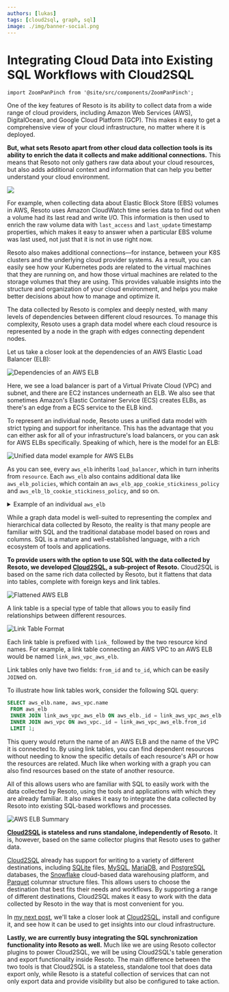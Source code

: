 ```yaml
---
authors: [lukas]
tags: [cloud2sql, graph, sql]
image: ./img/banner-social.png
---
```


# Integrating Cloud Data into Existing SQL Workflows with Cloud2SQL

```mdx-code-block
import ZoomPanPinch from '@site/src/components/ZoomPanPinch';
```

One of the key features of Resoto is its ability to collect data from a wide range of cloud providers, including Amazon Web Services (AWS), DigitalOcean, and Google Cloud Platform (GCP). This makes it easy to get a comprehensive view of your cloud infrastructure, no matter where it is deployed.

**But, what sets Resoto apart from other cloud data collection tools is its ability to enrich the data it collects and make additional connections.** This means that Resoto not only gathers raw data about your cloud resources, but also adds additional context and information that can help you better understand your cloud environment.

![](./img/banner.png)

<!--truncate-->

For example, when collecting data about Elastic Block Store (EBS) volumes in AWS, Resoto uses Amazon CloudWatch time series data to find out when a volume had its last read and write I/O. This information is then used to enrich the raw volume data with `last_access` and `last_update` timestamp properties, which makes it easy to answer when a particular EBS volume was last used, not just that it is not in use right now.

Resoto also makes additional connections—for instance, between your K8S clusters and the underlying cloud provider systems. As a result, you can easily see how your Kubernetes pods are related to the virtual machines that they are running on, and how those virtual machines are related to the storage volumes that they are using. This provides valuable insights into the structure and organization of your cloud environment, and helps you make better decisions about how to manage and optimize it.

The data collected by Resoto is complex and deeply nested, with many levels of dependencies between different cloud resources. To manage this complexity, Resoto uses a graph data model where each cloud resource is represented by a node in the graph with edges connecting dependent nodes.

Let us take a closer look at the dependencies of an AWS Elastic Load Balancer (ELB):

<ZoomPanPinch>

![Dependencies of an AWS ELB](./img/aws_elb_relationships.svg)

</ZoomPanPinch>

Here, we see a load balancer is part of a Virtual Private Cloud (VPC) and subnet, and there are EC2 instances underneath an ELB. We also see that sometimes Amazon's Elastic Container Service (ECS) creates ELBs, as there's an edge from a ECS service to the ELB kind.

To represent an individual node, Resoto uses a unified data model with strict typing and support for inheritance. This has the advantage that you can either ask for all of your infrastructure's load balancers, or you can ask for AWS ELBs specifically. Speaking of which, here is the model for an ELB:

<ZoomPanPinch>

![Unified data model example for AWS ELBs](./img/aws_elb.svg)

</ZoomPanPinch>

As you can see, every `aws_elb` inherits `load_balancer`, which in turn inherits from `resource`. Each `aws_elb` also contains additional data like `aws_elb_policies`, which contain an `aws_elb_app_cookie_stickiness_policy` and `aws_elb_lb_cookie_stickiness_policy`, and so on.

<details>
<summary>Example of an individual <code>aws_elb</code></summary>
<div>

```json
{
  "id": "hgoa3433hOo7j6pEUDmozE",
  "type": "node",
  "revision": "_fH7wa0K--I",
  "reported": {
    "kind": "aws_elb",
    "id": "blogtest-apiserver-526928195.us-west-2.elb.amazonaws.com",
    "name": "blogtest-apiserver",
    "ctime": "2022-11-22T09:14:30Z",
    "tags": {
      "owner": "lukas",
      "sigs.k8s.io/cluster-api-provider-aws/role": "apiserver",
      "sigs.k8s.io/cluster-api-provider-aws/cluster/blogtest": "owned",
      "Name": "blogtest-apiserver"
    },
    "lb_type": "elb",
    "backends": [
      "i-08381208b144af211"
    ],
    "scheme": "internet-facing",
    "elb_canonical_hosted_zone_name": "blogtest-apiserver-526928195.us-west-2.elb.amazonaws.com",
    "elb_canonical_hosted_zone_name_id": "Z2H1FL2FABSF3",
    "elb_listener_descriptions": [
      {
        "listener": {
          "protocol": "TCP",
          "load_balancer_port": 6443,
          "instance_protocol": "TCP",
          "instance_port": 6443
        },
        "policy_names": []
      }
    ],
    "elb_policies": {
      "app_cookie_stickiness_policies": [],
      "lb_cookie_stickiness_policies": [],
      "other_policies": []
    },
    "elb_backend_server_descriptions": [],
    "elb_availability_zones": [
      "us-west-2c",
      "us-west-2b",
      "us-west-2a"
    ],
    "elb_health_check": {
      "target": "SSL:6443",
      "interval": 10,
      "timeout": 5,
      "unhealthy_threshold": 3,
      "healthy_threshold": 5
    },
    "elb_source_security_group": {
      "owner_alias": "999264467951",
      "group_name": "blogtest-apiserver-lb"
    }
  }
}
```

</div>
</details>

While a graph data model is well-suited to representing the complex and hierarchical data collected by Resoto, the reality is that many people are familiar with SQL and the traditional database model based on rows and columns. SQL is a mature and well-established language, with a rich ecosystem of tools and applications.

**To provide users with the option to use SQL with the data collected by Resoto, we developed [Cloud2SQL](/cloud2sql), a sub-project of Resoto.** Cloud2SQL is based on the same rich data collected by Resoto, but it flattens that data into tables, complete with foreign keys and link tables.

![Flattened AWS ELB](./img/aws_elb_flattened.png)

A link table is a special type of table that allows you to easily find relationships between different resources.

![Link Table Format](./img/link_table.png)

Each link table is prefixed with `link_` followed by the two resource kind names. For example, a link table connecting an AWS VPC to an AWS ELB would be named `link_aws_vpc_aws_elb`.

Link tables only have two fields: `from_id` and `to_id`, which can be easily `JOIN`ed on.

To illustrate how link tables work, consider the following SQL query:

```sql
SELECT aws_elb.name, aws_vpc.name
 FROM aws_elb
 INNER JOIN link_aws_vpc_aws_elb ON aws_elb._id = link_aws_vpc_aws_elb.to_id
 INNER JOIN aws_vpc ON aws_vpc._id = link_aws_vpc_aws_elb.from_id
 LIMIT 1;
```

This query would return the name of an AWS ELB and the name of the VPC it is connected to. By using link tables, you can find dependent resources without needing to know the specific details of each resource's API or how the resources are related. Much like when working with a graph you can also find resources based on the state of another resource.

All of this allows users who are familiar with SQL to easily work with the data collected by Resoto, using the tools and applications with which they are already familiar. It also makes it easy to integrate the data collected by Resoto into existing SQL-based workflows and processes.

![AWS ELB Summary](./img/aws_elb_summary.png)

**[Cloud2SQL](/cloud2sql) is stateless and runs standalone, independently of Resoto.** It is, however, based on the same collector plugins that Resoto uses to gather data.

[Cloud2SQL](/cloud2sql) already has support for writing to a variety of different destinations, including [SQLite](https://sqlite.org) files, [MySQL](https://mysql.com), [MariaDB](https://mariadb.org), and [PostgreSQL](https://postgresql.org) databases, the [Snowflake](https://snowflake.com) cloud-based data warehousing platform, and [Parquet](https://parquet.apache.org) columnar structure files. This allows users to choose the destination that best fits their needs and workflows. By supporting a range of different destinations, Cloud2SQL makes it easy to work with the data collected by Resoto in the way that is most convenient for you.

In [my next post](/blog/2023/01/17/installing-cloud2sql), we'll take a closer look at [Cloud2SQL](/cloud2sql), install and configure it, and see how it can be used to get insights into our cloud infrastructure.

**Lastly, we are currently busy integrating the SQL synchronization functionality into Resoto as well.** Much like we are using Resoto collector plugins to power Cloud2SQL, we will be using Cloud2SQL's table generation and export functionality inside Resoto. The main difference between the two tools is that Cloud2SQL is a stateless, standalone tool that does data export only, while Resoto is a stateful collection of services that can not only export data and provide visibility but also be configured to take action.
